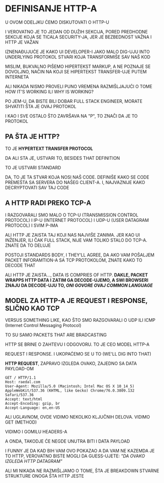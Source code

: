 # DEFINISANJE HTTP-A

U OVOM ODELJKU ĆEMO DISKUTOVATI O HTTP-U

I VEROVATNO JE TO JEDAN OD DUŽIH SEKCIJA, PORED PREDHODNE SEKCIJE KOJA SE TICALA SECURITY-JA, JER JE BEZBEDNOST VAŽNA I HTTP JE VAŽAN

IZNENAĐUJUĆE JE KAKO UI DEVELOPER-I JAKO MALO DIG-UJU INTO UNDERLYING PROTOKOL STVARI KOJA TRANSFORMIŠE SAV NAŠ KOD

MISLIM, BUKVALNO PIŠEMO HIPERTEKST MARKUP, A NE POZNAJE SE DOVOLJNO, NAČIN NA KOJI SE HIPERTEKST TRANSFER-UJE PUTEM INTERNETA

ALI NIKADA NISMO PROVELI PUNO VREMENA RAZMIŠLJAJUĆI O TOME HOW IT'S WORKING ILI WHY IS WORKING?

PO JEM-U, DA BISTE BILI DOBAR FULL STACK ENGINEER, MORATE SHVATITI ŠTA JE OVAJ PROTOKOL

I KAO I SVE OSTALO ŠTO ZAVRŠAVA NA "P", TO ZNAČI DA JE TO PROTOKOL

## PA ŠTA JE HTTP?

TO JE **HYPERTEXT TRANSFER PROTOCOL**

DA ALI STA JE, USTVARI TO, BESIDES THAT DEFINITION

TO JE USTVARI STANDARD

DA, TO JE TA STVAR KOJA NOSI NAŠ CODE. DEFINIŠE KAKO SE CODE PREMEŠTA SA SERVERA DO NAŠEG CLIENT-A. I, NAJVAZNIJE KAKO DECRYPTOVATI SAV TAJ CODE

## A HTTP RADI PREKO TCP-A

I RAZGOVARALI SMO MALO O TCP-U (TRANSMISSION CONTROL PROTOCOL) I IP-U (INTERNET PROTOCOL) I UDP-U (USER DATAGRAM PROTOCOL) I SVIM P-IMA

ALI HTTP JE ZAISTA TAJ KOJI NAS NAJVIŠE ZANIMA. JER KAO UI INŽENJER, ILI ČAK FULL STACK, NIJE VAM TOLIKO STALO DO TCP-A. ZNATE DA TO DELUJE

POSTOJI STANDARDS BODY, I THEY'LL AGREE, DA AKO VAM POŠALJEM PACKET INFORAMTION-A SA TCP PROTOKOLOM, ZNATE KAKO TO DECODE THAT

ALI HTTP JE ZAISTA..., DATA IS COMPRIES OF HTTP. **DAKLE, PACKET WRAPPS HTTP DATA I ZATIM GA DECODE-UJEMO, A SWI BROWSERI ZNAJU DA DECODE-UJU TO, *ONI GOVORE OVAJ COMMON LANGUAGE***

## MODEL ZA HTTP-A JE REQUEST I RESPONSE, SLIČNO KAO TCP

VERSUS SOMETHING LIKE, KAO ŠTO SMO RAZGOVARALI O UDP ILI ICMP (Internet Control Messaging Protocol)

TO SU SAMO PACKETS THAT ARE BRADCASTING

HTTP SE BRINE O ZAHTEVU I ODGOVORU. TO JE CEO MODEL HTTP-A

REQUEST I RESPONSE. I UKOPAĆEMO SE U TO (WE'LL DIG INTO THAT)

**HTTP REQUEST**, ZAPRAVO IZGLEDA OVAKO, ZAJEDNO SA DATA PAYLOAD-OM

```linux
GET / HTTP/1.1
Host: raedal.com
User-Agent: Mozilla/5.0 (Macintosh; Intel Mac OS X 10_14_5) AppleWebKit/537.36 (KHTML, like Gecko) Chrome/76.0.3809.132 Safari/537.36
Accept: text/html
Accept-Encoding: gzip, br
Accept-Language: en,en-US
```

ALI UGLAVNOM, OVDE VIDIMO NEKOLIKO KLJUČNIH DELOVA. VIDIMO GET (METHOD)

VIDIMO I GOMILU HEADERS-A

A ONDA, TAKODJE ĆE NEGDE UNUTRA BITI I DATA PAYLOAD

I FUNNY JE DA KAD BIH VAM OVO POKAZAO A DA VAM NE KAZEMDA JE TO HTTP, VEROVATNO BISTE MOGLI DA GUESS-UJETE: *"DA OVAKO IZGLEDA HTTP DATAGRAM"* 

ALI MI NIKADA NE RAZMIŠLJAMO O TOME, ŠTA JE BREAKDOWN STVARNE STRUKTURE ONOGA ŠTA HTTP JESTE
